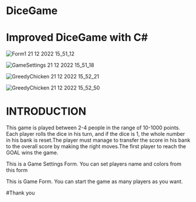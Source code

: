 # DiceGame
# Improved DiceGame with C#



![Form1 21 12 2022 15_51_12](https://user-images.githubusercontent.com/75091068/208934297-7205619a-cf51-4df9-85cd-b28325555c80.png)

![GameSettings 21 12 2022 15_51_18](https://user-images.githubusercontent.com/75091068/208934313-79c27bfb-db4b-411c-baef-fc3e244a2261.png)

![GreedyChicken 21 12 2022 15_52_21](https://user-images.githubusercontent.com/75091068/208934339-ead469ef-6e6b-4a0b-9890-6ed3262c1fe1.png)

![GreedyChicken 21 12 2022 15_52_50](https://user-images.githubusercontent.com/75091068/208934348-e8f25035-4cd6-4315-af0d-fa0cee585f44.png)

# INTRODUCTION

This game is played between 2-4 people in the range of 10-1000 points.
Each player rolls the dice in his turn, and if the dice is 1, the whole number in his bank is reset.The player must manage to transfer the score in his bank to the overall score by making the right moves.The first player to reach the GOAL wins the game.

This is a Game Settings Form.
You can set players name and colors from this form

This is Game Form.
You can start the game as many players as you want.

#Thank you

  
